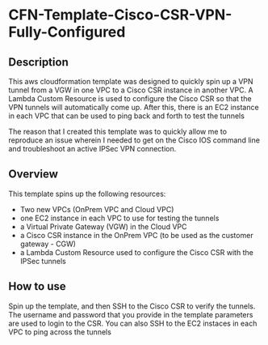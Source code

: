 # CFN-Template-Cisco-CSR-VPN-Fully-Configured

## Description

This aws cloudformation template was designed to quickly spin up a VPN tunnel from a VGW in one VPC to a Cisco CSR instance in another VPC.  A Lambda Custom Resource is used to configure the Cisco CSR so that the VPN tunnels will automatically come up.  After this, there is an EC2 instance in each VPC that can be used to ping back and forth to test the tunnels

The reason that I created this template was to quickly allow me to reproduce an issue wherein I needed to get on the Cisco IOS command line and troubleshoot an active IPSec VPN connection.

## Overview

This template spins up the following resources:

- Two new VPCs (OnPrem VPC and Cloud VPC)
- one EC2 instance in each VPC to use for testing the tunnels
- a Virtual Private Gateway (VGW) in the Cloud VPC
- a Cisco CSR instance in the OnPrem VPC (to be used as the customer gateway - CGW)
- a Lambda Custom Resource used to configure the Cisco CSR with the IPSec tunnels

## How to use

Spin up the template, and then SSH to the Cisco CSR to verify the tunnels.  The username and password that you provide in the template parameters are used to login to the CSR.  You can also SSH to the EC2 instaces in each VPC to ping across the tunnels
